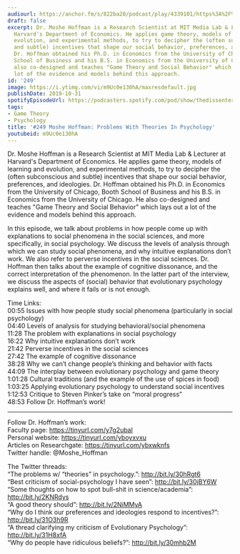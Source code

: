```yaml
---
audiourl: https://anchor.fm/s/822ba20/podcast/play/4339101/https%3A%2F%2Fd3ctxlq1ktw2nl.cloudfront.net%2Fproduction%2F2019-7-23%2F21595481-44100-2-f3b8e5f41e311.m4a
draft: false
excerpt: Dr. Moshe Hoffman is a Research Scientist at MIT Media Lab & Lecturer at
  Harvard's Department of Economics. He applies game theory, models of learning and
  evolution, and experimental methods, to try to decipher the (often subconscious
  and subtle) incentives that shape our social behavior, preferences, and ideologies.
  Dr. Hoffman obtained his Ph.D. in Economics from the University of Chicago, Booth
  School of Business and his B.S. in Economics from the University of Chicago. He
  also co-designed and teaches "Game Theory and Social Behavior" which lays out a
  lot of the evidence and models behind this approach.
id: '249'
image: https://i.ytimg.com/vi/m9Uc0e130hA/maxresdefault.jpg
publishDate: 2019-10-31
spotifyEpisodeUrl: https://podcasters.spotify.com/pod/show/thedissenter/episodes/249-Moshe-Hoffman-Problems-With-Theories-In-Psychology-e52tut
tags:
- Game Theory
- Psychology
title: '#249 Moshe Hoffman: Problems With Theories In Psychology'
youtubeid: m9Uc0e130hA
---
```

<div class="timelinks">

Dr. Moshe Hoffman is a Research Scientist at MIT Media Lab & Lecturer at Harvard's Department of Economics. He applies game theory, models of learning and evolution, and experimental methods, to try to decipher the (often subconscious and subtle) incentives that shape our social behavior, preferences, and ideologies. Dr. Hoffman obtained his Ph.D. in Economics from the University of Chicago, Booth School of Business and his B.S. in Economics from the University of Chicago. He also co-designed and teaches "Game Theory and Social Behavior" which lays out a lot of the evidence and models behind this approach.

In this episode, we talk about problems in how people come up with explanations to social phenomena in the social sciences, and more specifically, in social psychology. We discuss the levels of analysis through which we can study social phenomena, and why intuitive explanations don’t work. We also refer to perverse incentives in the social sciences. Dr. Hoffman then talks about the example of cognitive dissonance, and the correct interpretation of the phenomenon. In the latter part of the interview, we discuss the aspects of (social) behavior that evolutionary psychology explains well, and where it fails or is not enough.

Time Links:  
<time>00:55</time> Issues with how people study social phenomena (particularly in social psychology)  
<time>04:40</time> Levels of analysis for studying behavioral/social phenomena  
<time>11:28</time> The problem with explanations in social psychology  
<time>16:22</time> Why intuitive explanations don’t work  
<time>21:42</time> Perverse incentives in the social sciences  
<time>27:42</time> The example of cognitive dissonance  
<time>38:28</time> Why we can’t change people’s thinking and behavior with facts  
<time>44:09</time> The interplay between evolutionary psychology and game theory  
<time>1:01:28</time> Cultural traditions (and the example of the use of spices in food)  
<time>1:03:25</time> Applying evolutionary psychology to understand social incentives  
<time>1:12:53</time> Critique to Steven Pinker’s take on “moral progress”  
<time>48:53</time> Follow Dr. Hoffman’s work!

---

Follow Dr. Hoffman’s work:  
Faculty page: https://tinyurl.com/y7g2ubal  
Personal website: https://tinyurl.com/yboyxvxu  
Articles on Researchgate: https://tinyurl.com/ybxwknfs  
Twitter handle: @Moshe_Hoffman

The Twitter threads:  
“The problems w/ “theories” in psychology.”: http://bit.ly/30hRgt6  
“Best criticism of social-psychology I have seen”: http://bit.ly/30jBY6W  
“Some thoughts on how to spot bull-shit in science/academia”: http://bit.ly/2KNRdys  
“A good theory should”: http://bit.ly/2NiMMyA  
“Why do I think our preferences and ideologies respond to incentives?”: http://bit.ly/31O3h9R  
“A thread clarifying my criticism of Evolutionary Psychology”: http://bit.ly/31H8xfA  
“Why do people have ridiculous beliefs?”: http://bit.ly/30mhb2M
</div>

